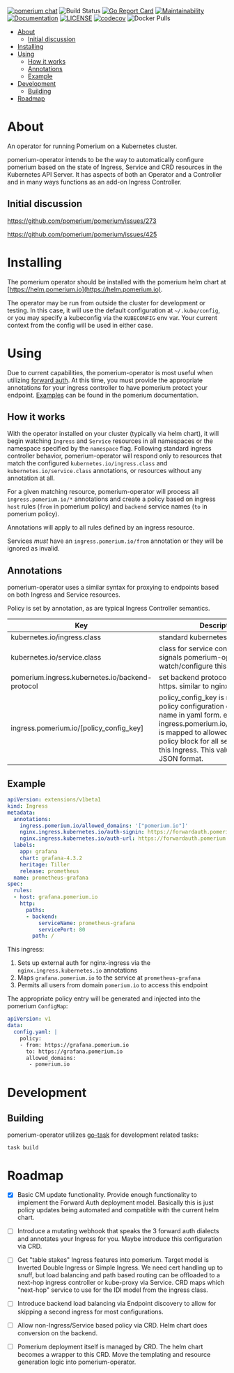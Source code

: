 [![pomerium chat](https://img.shields.io/badge/chat-on%20slack-blue.svg?style=flat&logo=slack)](http://slack.pomerium.io)
![Build Status](https://img.shields.io/github/workflow/status/pomerium/pomerium-operator/Default)
[![Go Report Card](https://goreportcard.com/badge/github.com/pomerium/pomerium-operator)](https://goreportcard.com/report/github.com/pomerium/pomerium-operator)
[![Maintainability](https://api.codeclimate.com/v1/badges/df5235a61ea57d8816fc/maintainability)](https://codeclimate.com/github/pomerium/pomerium-operator/maintainability)
[![Documentation](https://godoc.org/github.com/pomerium/pomerium-operator?status.svg)](http://godoc.org/github.com/pomerium/pomerium-operator)
[![LICENSE](https://img.shields.io/github/license/pomerium/pomerium-operator.svg)](https://github.com/pomerium/pomerium-operator/blob/master/LICENSE)
[![codecov](https://img.shields.io/codecov/c/github/pomerium/pomerium-operator.svg?style=flat)](https://codecov.io/gh/pomerium/pomerium-operator)
![Docker Pulls](https://img.shields.io/docker/pulls/pomerium/pomerium-operator)

- [About](#about)
  - [Initial discussion](#initial-discussion)
- [Installing](#installing)
- [Using](#using)
  - [How it works](#how-it-works)
  - [Annotations](#annotations)
  - [Example](#example)
- [Development](#development)
  - [Building](#building)
- [Roadmap](#roadmap)
# About

An operator for running Pomerium on a Kubernetes cluster.

pomerium-operator intends to be the way to automatically configure pomerium based on the state of Ingress, Service and CRD resources in the Kubernetes API Server.  It has aspects of both an Operator and a Controller and in many ways functions as an add-on Ingress Controller.

## Initial discussion 
https://github.com/pomerium/pomerium/issues/273

https://github.com/pomerium/pomerium/issues/425

# Installing
The pomerium operator should be installed with the pomerium helm chart at [https://helm.pomerium.io](https://helm.pomerium.io).

The operator may be run from outside the cluster for development or testing.  In this case, it will use the default configuration at `~/.kube/config`, or you may specify a kubeconfig via the `KUBECONFIG` env var.  Your current context from the config will be used in either case.


# Using

Due to current capabilities, the pomerium-operator is most useful when utilizing [forward auth](https://www.pomerium.io/configuration/#forward-auth).  At this time, you must provide the appropriate annotations
for your ingress controller to have pomerium protect your endpoint.  [Examples](https://www.pomerium.io/recipes/kubernetes.html) can be found in the pomerium documentation.

## How it works

With the operator installed on your cluster (typically via helm chart), it will begin watching `Ingress` and `Service` resources in all namespaces or the
namespace specified by the `namespace` flag.  Following standard ingress controller behavior, pomerium-operator will respond only to resources that match 
the configured `kubernetes.io/ingress.class` and `kubernetes.io/service.class` annotations, or resources without any annotation at all.  

For a given matching resource, pomerium-operator will process all `ingress.pomerium.io/*` annotations and create a policy based on ingress `host` rules (`from` in pomerium policy) and `backend` service names (`to` in pomerium policy).  

Annotations will apply to all rules defined by an ingress resource.

Services _must_ have an `ingress.pomerium.io/from` annotation or they will be ignored as invalid.

## Annotations

pomerium-operator uses a similar syntax for proxying to endpoints based on both Ingress and Service resources.

Policy is set by annotation, as are typical Ingress Controller semantics.

| Key                                             | Description                                                                                                                                                                                                                                            |
| ----------------------------------------------- | ------------------------------------------------------------------------------------------------------------------------------------------------------------------------------------------------------------------------------------------------------ |
| kubernetes.io/ingress.class                     | standard kubernetes ingress class                                                                                                                                                                                                                      |
| kubernetes.io/service.class                     | class for service control. effectively signals pomerium-operator to watch/configure this resource                                                                                                                                                      |
| pomerium.ingress.kubernetes.io/backend-protocol | set backend protocol to http or https. similar to nginx                                                                                                                                                                                                |
| ingress.pomerium.io/[policy_config_key]         | policy_config_key is mapped to a policy configuration of the same name in yaml form. eg, ingress.pomerium.io/allowed_groups is mapped to allowed_groups in the policy block for all service targets in this Ingress. This value should be JSON format. |

## Example

```yaml
apiVersion: extensions/v1beta1
kind: Ingress
metadata:
  annotations:
    ingress.pomerium.io/allowed_domains: '["pomerium.io"]'
    nginx.ingress.kubernetes.io/auth-signin: https://forwardauth.pomerium.io/?uri=$scheme://$host$request_uri
    nginx.ingress.kubernetes.io/auth-url: https://forwardauth.pomerium.io/verify?uri=$scheme://$host$request_uri
  labels:
    app: grafana
    chart: grafana-4.3.2
    heritage: Tiller
    release: prometheus
  name: prometheus-grafana
spec:
  rules:
  - host: grafana.pomerium.io
    http:
      paths:
      - backend:
          serviceName: prometheus-grafana
          servicePort: 80
        path: /
```

This ingress:

1. Sets up external auth for nginx-ingress via the `nginx.ingress.kubernetes.io` annotations
2. Maps `grafana.pomerium.io` to the service at `prometheus-grafana`
3. Permits all users from domain `pomerium.io` to access this endpoint

The appropriate policy entry will be generated and injected into the pomerium `ConfigMap`:

```yaml
apiVersion: v1
data:
  config.yaml: |
    policy:
    - from: https://grafana.pomerium.io
      to: https://grafana.pomerium.io
      allowed_domains:
       - pomerium.io
```

# Development

## Building
pomerium-operator utilizes [go-task](https://taskfile.dev/#/) for development related tasks:  

`task build`

# Roadmap 

- [x] Basic CM update functionality.  Provide enough functionality to implement the Forward Auth deployment model.  Basically this is just policy updates being automated and compatible with the current helm chart.  

- [ ] Introduce a mutating webhook that speaks the 3 forward auth dialects and annotates your Ingress for you.  Maybe introduce this configuration via CRD.

- [ ] Get "table stakes" Ingress features into pomerium.  Target model is Inverted Double Ingress or Simple Ingress.  We need cert handling up to snuff, but load balancing and path based routing can be offloaded to a next-hop ingress controller or kube-proxy via Service.  CRD maps which "next-hop" service to use for the IDI model from the ingress class.

- [ ]  Introduce backend load balancing via Endpoint discovery to allow for skipping a second ingress for most configurations.

- [ ]  Allow non-Ingress/Service based policy via CRD.  Helm chart does conversion on the backend.

- [ ]  Pomerium deployment itself is managed by CRD.  The helm chart becomes a wrapper to this CRD.  Move the templating and resource generation logic into pomerium-operator.